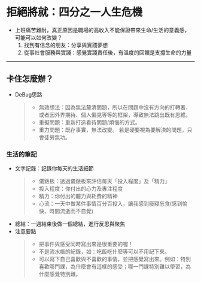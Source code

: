 # 拒絕將就：四分之一人生危機

* 上班痛苦難耐，真正原因是職場的高收入不能保證帶來生命/生活的意義感，可能可以如何改變？
  1. 找到有信念的朋友：分享與實踐夢想
  2. 從事社會服務與實踐：感覺實踐責任後，有溫度的回饋是支撐生命的力量

---

## 卡住怎麼辦？

* DeBug思路
    > * 無效想法：因為無法釐清問題，所以在問題中沒有方向的打轉著，或者因外界期待、個人偏見等等的框架，導致無法跳出既有思維。  
    > * 重擬問題：重新打造看待問題/煩惱的方式。
    > * 重力問題：既存事實，無法改變。 若是硬要視為要解決的問題，只會徒勞無功。

### 生活的筆記

* 文字記錄：記錄你每天的生活細節  
    > * 儀錶板：透過儀錶板來評估每天「投入程度」及「精力」  
    > * 投入程度：你付出的心力及專注程度
    > * 精力：你付出的體力與耗費的精神
    > * 心流：一天中做某件事情百分百投入，讓我感到廢寢忘食(感到愉快、時間流逝而不自覺)
* 總結：一週結束後做一個總結，進行反思與聚焦
* 注意要點
    > * 把事件與感受同時寫出來是很重要的喔！  
    > * 不是流水帳的紀錄，如：吃飯吃什麼等可以不用記下來。
    > * 可以寫下自己喜歡與不喜歡的事情，並把感覺寫出來。例如：特別喜歡哪門課，為什麼會有這樣的感受；哪一門課特別難以學習，為什麼感覺特別難。
